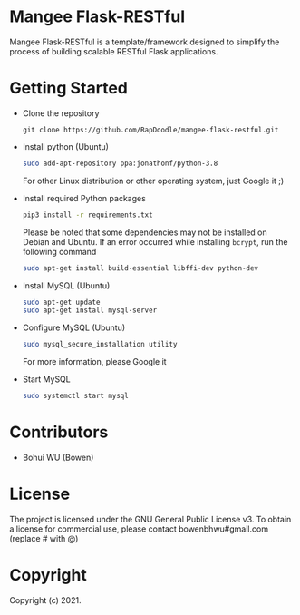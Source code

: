# Mangee Flask-RESTful
Mangee Flask-RESTful is a template/framework designed to simplify the process of building scalable RESTful Flask applications.

# Getting Started

- Clone the repository

  ```shell
  git clone https://github.com/RapDoodle/mangee-flask-restful.git
  ```

- Install python (Ubuntu)

  ```bash
  sudo add-apt-repository ppa:jonathonf/python-3.8
  ```

  For other Linux distribution or other operating system, just Google it ;)

- Install required Python packages

  ```bash
  pip3 install -r requirements.txt
  ```

  Please be noted that some dependencies may not be installed on Debian and Ubuntu. If an error occurred while installing `bcrypt`, run the following command

  ```bash
  sudo apt-get install build-essential libffi-dev python-dev
  ```

- Install MySQL (Ubuntu)

  ```bash
  sudo apt-get update
  sudo apt-get install mysql-server
  ```

- Configure MySQL (Ubuntu)

  ```bash
  sudo mysql_secure_installation utility
  ```

  For more information, please Google it

- Start MySQL

  ```bash
  sudo systemctl start mysql
  ```

# Contributors
- Bohui WU (Bowen)

# License
The project is licensed under the GNU General Public License v3. To obtain a license for commercial use, please contact bowenbhwu#gmail.com (replace # with @)

# Copyright
Copyright (c) 2021.